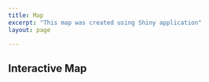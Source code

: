```yaml
---
title: Map
excerpt: "This map was created using Shiny application"
layout: page

---
```

## Interactive Map

<div id="map" style="height: 500px; width: 100%;"></div>

<script src="https://unpkg.com/leaflet@1.9.4/dist/leaflet.js"></script>
<script>
    var map = L.map('map').setView([51.505, -0.09], 13);
    L.tileLayer('https://{s}.tile.openstreetmap.org/{z}/{x}/{y}.png', {
        attribution: '&copy; OpenStreetMap contributors'
    }).addTo(map);
    L.marker([51.505, -0.09]).addTo(map)
        .bindPopup("Hello! This is a Leaflet map.")
        .openPopup();
</script>
